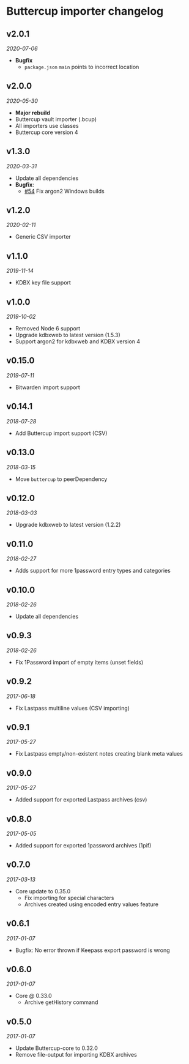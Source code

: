 # Buttercup importer changelog

## v2.0.1
_2020-07-06_

 * **Bugfix**
   * `package.json` `main` points to incorrect location

## v2.0.0
_2020-05-30_

 * **Major rebuild**
 * Buttercup vault importer (.bcup)
 * All importers use classes
 * Buttercup core version 4

## v1.3.0
_2020-03-31_

 * Update all dependencies
 * **Bugfix**:
   * [#54](https://github.com/buttercup/buttercup-importer/pull/54) Fix argon2 Windows builds

## v1.2.0
_2020-02-11_

 * Generic CSV importer

## v1.1.0
_2019-11-14_

 * KDBX key file support

## v1.0.0
_2019-10-02_

 * Removed Node 6 support
 * Upgrade kdbxweb to latest version (1.5.3)
 * Support argon2 for kdbxweb and KDBX version 4

## v0.15.0
_2019-07-11_

 * Bitwarden import support

## v0.14.1
_2018-07-28_

 * Add Buttercup import support (CSV)

## v0.13.0
_2018-03-15_

 * Move `buttercup` to peerDependency

## v0.12.0
_2018-03-03_

 * Upgrade kdbxweb to latest version (1.2.2)

## v0.11.0
_2018-02-27_

 * Adds support for more 1password entry types and categories

## v0.10.0
_2018-02-26_

 * Update all dependencies

## v0.9.3
_2018-02-26_

 * Fix 1Password import of empty items (unset fields)

## v0.9.2
_2017-06-18_

 * Fix Lastpass multiline values (CSV importing)

## v0.9.1
_2017-05-27_

 * Fix Lastpass empty/non-existent notes creating blank meta values

## v0.9.0
_2017-05-27_

 * Added support for exported Lastpass archives (csv)

## v0.8.0
_2017-05-05_

 * Added support for exported 1password archives (1pif)

## v0.7.0
_2017-03-13_

 * Core update to 0.35.0
   * Fix importing for special characters
   * Archives created using encoded entry values feature

## v0.6.1
_2017-01-07_

 * Bugfix: No error thrown if Keepass export password is wrong

## v0.6.0
_2017-01-07_

 * Core @ 0.33.0
   * Archive getHistory command

## v0.5.0
_2017-01-07_

 * Update Buttercup-core to 0.32.0
 * Remove file-output for importing KDBX archives
